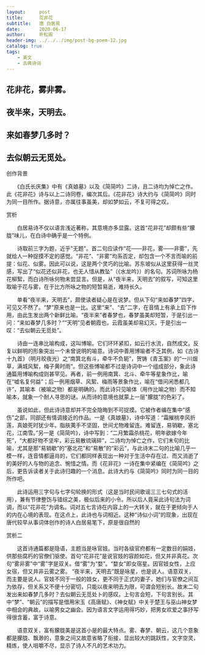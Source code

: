 ```yaml
---
layout:     post
title:      花非花
subtitle:   唐 白居易
date:       2020-06-17
author:     听松阁
header-img: ../../../img/post-bg-poem-12.jpg
catalog: true
tags:
    - 美文
    - 古典诗词
---
```



## 花非花，雾非雾。
## 夜半来，天明去。
## 来如春梦几多时？
## 去似朝云无觅处。



创作背景

　　《白氏长庆集》中有《真娘墓》以及《简简吟》二诗，且二诗均为悼亡之作。此《花非花》诗与以上二诗同卷，编次其后。《花非花》诗大约与《简简吟》同时为同一目所作。据诗意，亦属往事虽美，却如梦如云，不复可得之叹。



赏析

　　白居易诗不仅以语言浅近著称，其意境亦多显露。这首“花非花”却颇有些“朦胧”味儿，在白诗中确乎是一个特例。

　　诗取前三字为题，近乎"无题"。首二句应读作“花——非花，雾——非雾”，先就给人一种捉摸不定的感觉。“非花”、“非雾”均系否定，却包含一个不言而喻的前提：似花、似雾。因此可以说，这是两个灵巧的比喻。苏东坡似从这里获得一丝灵感，写出了“似花还似非花，也无人惜从教坠”（《水龙吟》）的名句。苏词所咏为杨花柳絮，而白诗所咏何物未尝显言。但是，从“夜半来，天明去”的叙写，可知这里取喻于花与雾，在于比方所咏之物的短暂易逝，难持长久。

　　单看“夜半来，天明去”，颇使读者疑心是在说梦。但从下句“来如春梦”四字，可见又不然了。“梦”原来也是一比。这里“来”、“去”二字，在音情上有承上启下作用，由此生发出两个新鲜比喻。“夜半来”者春梦也，春梦虽美却短暂，于是引出一问：“来如春梦几多时？”“天明”见者朝霞也，云霞虽美却易幻灭，于是引出一叹：“去似朝云无觅处”。

　　诗由一连串比喻构成，这叫博喻。它们环环紧扣，如云行水流，自然成文。反复以鲜明的形象突出一个未曾说明的喻意。诗词中善用博喻者不乏其例，如《古诗十九首》（明月皎夜光）之“南箕北有斗，牵牛不负轭”，贺铸《青玉案》的“一川烟草，满城风絮，梅子黄时雨”。但这些博喻都不过是诗词中一个组成部分，象此诗通篇用博喻构成则甚罕见。再者，前一例用南箕、北斗、牵牛等星象作比，喻在“嘘名复何益”；后一例用烟草、风絮、梅雨等景象作比，喻在“借问闲悉都几许”，其喻本（被喻之物）都是明确的。而此诗只见喻体（用作比喻之物）而不知喻本，就象一个耐人寻思的谜。从而诗的意境也就蒙上一层"朦胧"的色彩了。

　　虽说如此，但此诗诗意却并不完全隐晦到不可捉摸。它被作者编在集中"感伤"之部，同部还有情调接近的作品。一是《真娘墓》，诗中写道：“霜摧桃李风折莲，真娘死时犹少年。脂肤荑手不坚固，世间尤物难留连。难留连，易销歇，塞北花，江南雪。”另一是《简简吟》，诗中写到：“二月繁霜杀桃花，明年欲嫁今年死”，“大都好物不坚牢，彩云易散琉璃碎”，二诗均为悼亡之作，它们末句的比喻，尤其是那“易销歇”的“塞北花”和“易散”的“彩云”，与此诗末二句的比喻几乎一模一样，连音情都逼肖的，它们都同样表现出一种对于生活中存在过、而又消逝了的美好的人与物的追念、惋惜之情。而《花非花》一诗在集中紧编在《简简吟》之后，更告诉读者关于此诗归趣的一个消息。此诗大约与《简简吟》同时为同一目的所作吧。

　　此诗运用三字句与七字句轮换的形式（这是当时民间歌谣三三七句式的活用），兼有节律整饬与错综之美，极似后来的小令。所以后人竟采此诗句法为词调，而以“花非花”为调名。词对五七言诗在内容上的一大转关，就在于更倾向于人的内在心境的表现。在这点上，此诗也与词相近。这种“诗似小词”的现象，出现在唐代较早从事词体创作的诗人白居易笔下，原是很自然的





赏析二

　　这首诗通篇都是隐语，主题当是咏官妓。当时各级官府都有一定数目的娟妓，供那些腐朽的官僚们驱使。首句“花非花”是说官妓的容颜如花，但又并非真花。次句“雾非雾”中“雾”字是双关。借“雾”为“婺”。“婺女”即女宿星。因官妓女性，上应女宿，但又并非云雾之雾。 “夜半来，天明去”既是咏星，也是说人。语意双关，而主要是说人。官妓不同于一般的妓女，更不同于正式的妻子，她们与官僚之间互为依存，但关系又不便十分密切，只能以夜来明去为限，可谓会短别长。故末二句发出来如春梦几多时？去似朝云无觅处卜的感叹。上句言会短，下句言别长。其中“梦”、“朝云”的描写是借用宋玉《高唐赋》、《神女赋》中关于楚王与巫山神女梦中相会的典故，以喻男女之幽会。因为语言文字运用得巧妙，把男女欢爱之事抒写得很含蓄，富于诗意。

　　语意双关，富有朦胧美是这首小是的最大特点。雾、春梦、朝云，这几个意象都是朦胧、飘渺的，意象之间又故意省略了衔接，显出较大的跳跃性，文字空灵，精炼，使人咀嚼不尽，显示了诗人不凡的艺术功力。
